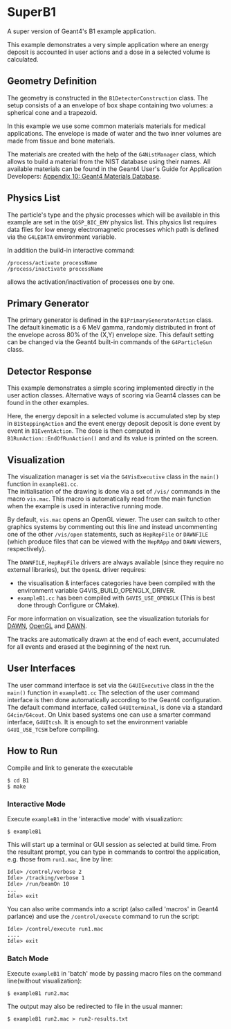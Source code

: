 SuperB1
=======

A super version of Geant4's B1 example application.

This example demonstrates a very simple application where an energy
deposit is accounted in user actions and a dose in a selected volume
is calculated. 

	
Geometry Definition
-------------------	
The geometry is constructed in the `B1DetectorConstruction` class.
The setup consists of a an envelope of box shape containing two
volumes: a spherical cone and a trapezoid.

In this example we use  some common materials materials for medical
applications. The envelope is made of water and the two inner volumes
are made from tissue and bone materials.  

The materials are created with the help of the `G4NistManager` class,
which allows to build a material from the NIST database using their
names. All available materials can be found in the Geant4 User's Guide
for Application Developers: [Appendix 10: Geant4 Materials Database](http://geant4.web.cern.ch/geant4/UserDocumentation/UsersGuides/ForApplicationDeveloper/html/apas10.html).

Physics List
------------
The particle's type and the physic processes which will be available
in this example are set in the `QGSP_BIC_EMY` physics list. This physics
list requires data files for low energy electromagnetic processes which
path is defined via the `G4LEDATA` environment variable.

In addition the build-in interactive command:

```shell
/process/activate processName
/process/inactivate processName
```

allows the activation/inactivation of processes one by one.

Primary Generator
-----------------
The primary generator is defined in the `B1PrimaryGeneratorAction` class.
The default kinematic is a 6 MeV gamma, randomly distributed in front
of the envelope across 80% of the (X,Y) envelope size. 
This default setting can be changed via the Geant4 built-in commands 
of the `G4ParticleGun` class.

Detector Response
-----------------
This example demonstrates a simple scoring implemented directly
in the user action classes. Alternative ways of scoring via
Geant4 classes can be found in the other examples.

Here, the energy deposit in a selected volume is accumulated step by step
in `B1SteppingAction` and the event energy deposit deposit is done event by 
event in `B1EventAction`. The dose is then computed in 
`B1RunAction::EndOfRunAction()` and and its value is printed on the screen. 


Visualization
-------------
The visualization manager is set via the `G4VisExecutive` class
in the `main()` function in `exampleB1.cc`.    
The initialisation of the drawing is done via a set of `/vis/` commands
in the macro `vis.mac`. This macro is automatically read from
the main function when the example is used in interactive running mode.

By default, `vis.mac` opens an OpenGL viewer.
The user can switch to other graphics systems by commenting out this line
and instead uncommenting one of the other `/vis/open` statements, such as
`HepRepFile` or `DAWNFILE` (which produce files that can be viewed with the
`HepRApp` and `DAWN` viewers, respectively).

The `DAWNFILE`, `HepRepFile` drivers are always available
(since they require no external libraries), but the `OpenGL` driver 
requires:

* the visualisation & interfaces categories have been compiled
with the environment variable G4VIS_BUILD_OPENGLX_DRIVER.
* `exampleB1.cc` has been compiled with `G4VIS_USE_OPENGLX` (This is best done through Configure or CMake).

For more information on visualization, see the visualization tutorials
for [DAWN](http://geant4.slac.stanford.edu/Presentations/vis/G4DAWNTutorial/G4DAWNTutorial.html), [OpenGL](http://geant4.slac.stanford.edu/Presentations/vis/G4OpenGLTutorial/G4OpenGLTutorial.html) and [DAWN](http://geant4.slac.stanford.edu/Presentations/vis/G4HepRAppTutorial/G4HepRAppTutorial.html).

The tracks are automatically drawn at the end of each event, accumulated
for all events and erased at the beginning of the next run.

User Interfaces
---------------
The user command interface is set via the `G4UIExecutive` class
in the the `main()` function in `exampleB1.cc` 
The selection of the user command interface is then done automatically 
according to the Geant4 configuration. The default command interface, 
called `G4UIterminal`, is done via a standard `G4cin/G4cout`.
On Unix based systems one can use a smarter command interface, `G4UItcsh`. 
It is enough to set the environment variable `G4UI_USE_TCSH` before 
compiling.

How to Run
----------
Compile and link to generate the executable
```shell
$ cd B1
$ make
```

### Interactive Mode ###
Execute `exampleB1` in the 'interactive mode' with visualization:

```shell
$ exampleB1
```

This will start up a terminal or GUI session as selected at build
time. From the resultant prompt, you can type in commands to control
the application, e.g. those from `run1.mac`, line by line:  

```
Idle> /control/verbose 2
Idle> /tracking/verbose 1
Idle> /run/beamOn 10 
...
Idle> exit
```

You can also write commands into a script (also called 'macros' in Geant4
parlance) and use the `/control/execute` command to run the script:

```
Idle> /control/execute run1.mac
....
Idle> exit
```

### Batch Mode ###
Execute `exampleB1`  in 'batch' mode by passing macro files on the 
command line(without visualization):

```shell
$ exampleB1 run2.mac
```

The output may also be redirected to file in the usual manner:

```shell
$ exampleB1 run2.mac > run2-results.txt
```


